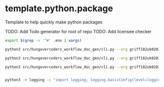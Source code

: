 # template.python.package

Template to help quickly make python packages

TODO: Add Todo generator for root of repo
TODO: Add licensee checker

```bash
export $(grep -v '^#' .env | xargs)
```

```bash
python3 src/hungovercoders_workflow_doc_gen/cli.py --org griff182uk0203 --project hungovercoders --pat D0OnwzrQcRMaSiiHytO7c4bhXCf2ykvi6NAMBm2YTrfGXpcLI8HPJQQJ99BFACAAAAAAAAAAAAASAZDO239r --output okr_report.md

python3 src/hungovercoders_workflow_doc_gen/cli.py --org griff182uk0203 --project hungovercoders --pat $AZURE_DEVOPS_PAT_TOKEN --output okr_report.md --format markdown

python3 src/hungovercoders_workflow_doc_gen/cli.py --org griff182uk0203 --project hungovercoders --pat $AZURE_DEVOPS_PAT_TOKEN --output okr_raw.json --format raw-json


python3 -m logging -c "import logging; logging.basicConfig(level=logging.DEBUG)" src/hungovercoders_workflow_doc_gen/cli.py --org griff182uk0203 --project hungovercoders --pat $AZURE_DEVOPS_PAT_TOKEN --output okr_raw.json --format raw-json

```
